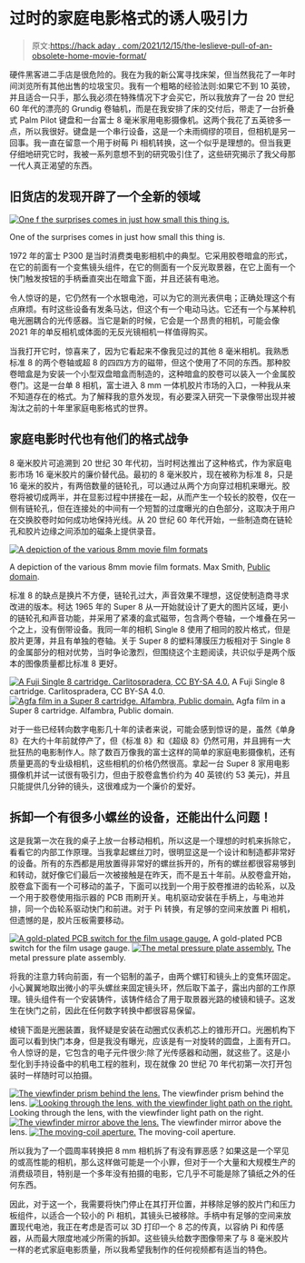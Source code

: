 # 过时的家庭电影格式的诱人吸引力

> 原文:[https://hack aday . com/2021/12/15/the-leslieve-pull-of-an-obsolete-home-movie-format/](https://hackaday.com/2021/12/15/the-seductive-pull-of-an-obsolete-home-movie-format/)

硬件黑客进二手店是很危险的。我在为我的新公寓寻找床架，但当然我花了一年时间浏览所有其他出售的垃圾宝贝。我有一个粗略的经验法则:如果它不到 10 英镑，并且适合一只手，那么我必须在特殊情况下才会买它，所以我放弃了一台 20 世纪 60 年代的漂亮的 Grundig 卷轴机，而是在我安排了床的交付后，带走了一台折叠式 Palm Pilot 键盘和一台富士 8 毫米家用电影摄像机。这两个我花了五英镑多一点，所以我很好。键盘是一个串行设备，这是一个未雨绸缪的项目，但相机是另一回事。我一直在留意一个用于树莓 Pi 相机转换，这一个似乎是理想的。但当我更仔细地研究它时，我被一系列意想不到的研究吸引住了，这些研究揭示了我父母那一代人真正渴望的东西。

## 旧货店的发现开辟了一个全新的领域

[![One f the surprises comes in just how small this thing is.](../Images/51bf34c4d8bc07bb1e2a569895acd6dc.png)](https://hackaday.com/wp-content/uploads/2021/11/8mm-open-magazine.jpg)

One of the surprises comes in just how small this thing is.

1972 年的富士 P300 是当时消费类电影相机中的典型。它采用胶卷暗盒的形式，在它的前面有一个变焦镜头组件，在它的侧面有一个反光取景器，在它上面有一个快门触发按钮的手柄垂直突出在暗盒下面，并且还装有电池。

令人惊讶的是，它仍然有一个水银电池，可以为它的测光表供电；正确处理这个有点麻烦。有时这些设备有发条马达，但这个有一个电动马达。它还有一个与某种机电光圈耦合的光传感器。当它是新的时候，它会是一个昂贵的相机，可能会像 2021 年的单反相机或体面的无反光镜相机一样值得购买。

当我打开它时，惊喜来了，因为它看起来不像我见过的其他 8 毫米相机。我熟悉标准 8 的两个卷轴或超 8 的四四方方的磁带，但这个使用了不同的东西。那种胶卷暗盒是为安装一个小型双盘暗盒而制造的，这种暗盒的胶卷可以装入一个金属胶卷门。这是一台单 8 相机，富士进入 8 mm 一体机胶片市场的入口，一种我从来不知道存在的格式。为了解释我的意外发现，有必要深入研究一下录像带出现并被淘汰之前的十年里家庭电影格式的世界。

## 家庭电影时代也有他们的格式战争

8 毫米胶片可追溯到 20 世纪 30 年代初，当时柯达推出了这种格式，作为家庭电影市场 16 毫米胶片的廉价替代品。最初的 8 毫米胶片，现在被称为标准 8，只是 16 毫米的胶片，有两倍数量的链轮孔，可以通过从两个方向穿过相机来曝光。胶卷将被切成两半，并在显影过程中拼接在一起，从而产生一个较长的胶卷，仅在一侧有链轮孔，但在连接处的中间有一个短暂的过度曝光的白色部分，这取决于用户在交换胶卷时如何成功地保持光线。从 20 世纪 60 年代开始，一些制造商在链轮孔和胶片边缘之间添加的磁条上提供录音。

[![A depiction of the various 8mm movie film formats](../Images/c798e5625a722719c313b88ff9d811c6.png)](https://hackaday.com/wp-content/uploads/2021/11/1024px-8mm_and_super8_and_double8.jpg)

A depiction of the various 8mm movie film formats. Max Smith, [Public domain](https://commons.wikimedia.org/wiki/File:8mm_and_super8_and_double8.png).

标准 8 的缺点是换片不方便，链轮孔过大，声音效果不理想，这促使制造商寻求改进的版本。柯达 1965 年的 Super 8 从一开始就设计了更大的图片区域，更小的链轮孔和声音功能，并采用了紧凑的盒式磁带，包含两个卷轴，一个堆叠在另一个之上，没有倒带设备。我同一年的相机 Single 8 使用了相同的胶片格式，但是胶片更薄，并且有单独的卷轴。关于 Super 8 的塑料薄膜压力板相对于 Single 8 的金属部分的相对优势，当时争论激烈，但围绕这个主题阅读，共识似乎是两个版本的图像质量都比标准 8 更好。

 [![A Fuji Single 8 cartridge. Carlitospradera, CC BY-SA 4.0.](../Images/2308d0482f0100d7b0e9207071cab0ef.png "Fujichrome_r25")](https://i0.wp.com/hackaday.com/wp-content/uploads/2021/11/Fujichrome_r25.jpg?ssl=1) A Fuji Single 8 cartridge. Carlitospradera, CC BY-SA 4.0\. [![Agfa film in a Super 8 cartridge. Alfambra, Public domain.](../Images/4f3504584ab671b5f4f966e2cdb94dd2.png "1199px-Cartucho_Super_8_Agfa_Moviechrome_40")](https://i0.wp.com/hackaday.com/wp-content/uploads/2021/11/1199px-Cartucho_Super_8_Agfa_Moviechrome_40.jpg?ssl=1) Agfa film in a Super 8 cartridge. Alfambra, Public domain.

对于一些已经转向数字电影几十年的读者来说，可能会感到惊讶的是，虽然《单身 8》在大约十年前就停产了，但《标准 8》和《超级 8》仍然可用，并且拥有一大批狂热的电影制作人。除了数百万像我的富士这样的简单的家庭电影摄像机，还有质量更高的专业级相机，这些相机的价格仍然很高。拿起一台 Super 8 家用电影摄像机并试一试很有吸引力，但由于胶卷盒售价约为 40 英镑(约 53 美元)，并且只能提供几分钟的镜头，这很难成为一个廉价的爱好。

## 拆卸一个有很多小螺丝的设备，还能出什么问题！

这是我第一次在我的桌子上放一台移动相机，所以这是一个理想的时机来拆除它，看看它的内部工作原理。当我拿起螺丝刀时，很明显这是一个设计和制造都非常好的设备。所有的东西都是用放置得非常好的螺丝拆开的，所有的螺丝都很容易够到和转动，就好像它们最后一次被接触是在昨天，而不是五十年前。从胶卷盒开始，胶卷盒下面有一个可移动的盖子，下面可以找到一个用于胶卷推进的齿轮系，以及一个用于胶卷使用指示器的 PCB 雨刷开关。电机驱动安装在手柄上，与电池并排，同一个齿轮系驱动快门和前进。对于 Pi 转换，有足够的空间来放置 Pi 相机，但遗憾的是，胶片压板需要移动。

 [![A gold-plated PCB switch for the film usage gauge.](../Images/2c1423e8b88465c892c4880ee8e97d2e.png "8mm-film-usage")](https://i0.wp.com/hackaday.com/wp-content/uploads/2021/11/8mm-film-usage.jpg?ssl=1) A gold-plated PCB switch for the film usage gauge. [![The metal pressure plate assembly.](../Images/f95033e0dcd1fb7345eca9ccb63f8284.png "8mm-pressure-plate")](https://i0.wp.com/hackaday.com/wp-content/uploads/2021/11/8mm-pressure-plate.jpg?ssl=1) The metal pressure plate assembly.

将我的注意力转向前面，有一个铝制的盖子，由两个螺钉和镜头上的变焦环固定。小心翼翼地取出微小的平头螺丝来固定镜头环，然后取下盖子，露出内部的工作原理。镜头组件有一个安装铸件，该铸件结合了用于取景器光路的棱镜和镜子。这发生在快门之前，因此在任何数字转换中都很容易保留。

棱镜下面是光圈装置，我怀疑是安装在动圈式仪表机芯上的锥形开口。光圈机构下面可以看到快门本身，但是我没有曝光，应该是有一对旋转的圆盘，上面有开口。令人惊讶的是，它包含的电子元件很少:除了光传感器和动圈，就这些了。这是小型化到手持设备中的机电工程的胜利，现在就像 20 世纪 70 年代初第一次打开包装时一样随时可以拍摄。

 [![The viewfinder prism behind the lens.](../Images/dc4e060cf0cf5c963bc904ce52998480.png "8mm-prism")](https://i0.wp.com/hackaday.com/wp-content/uploads/2021/11/8mm-prism.jpg?ssl=1) The viewfinder prism behind the lens. [![Looking through the lens, with the viewfinder light path on the right.](../Images/1b2f0b876e8c9e13876836aa3785ae61.png "8mm-lens-viewfinder")](https://i0.wp.com/hackaday.com/wp-content/uploads/2021/11/8mm-lens-viewfinder.jpg?ssl=1) Looking through the lens, with the viewfinder light path on the right. [![The viewfinder mirror above the lens.](../Images/b4976ceb035d31eaf76171dc4fb4c453.png "8mm-lens-mirror")](https://i0.wp.com/hackaday.com/wp-content/uploads/2021/11/8mm-lens-mirror.jpg?ssl=1) The viewfinder mirror above the lens. [![The moving-coil aperture.](../Images/1beb4ec0b506c1277a8d62e4f4c97169.png "8mm-aperture")](https://i0.wp.com/hackaday.com/wp-content/uploads/2021/11/8mm-aperture.jpg?ssl=1) The moving-coil aperture.

所以我为了一个圆周率转换把 8 mm 相机拆了有没有罪恶感？如果这是一个罕见的或高性能的相机，那么这样做可能是一个小罪，但对于一个大量和大规模生产的消费级项目，特别是一个多年没有拍摄的电影，它几乎不可能是除了镇纸之外的任何东西。

因此，对于这一个，我需要将快门停止在其打开位置，并移除足够的胶片门和压力板组件，以适合一个较小的 Pi 相机，其镜头已被移除。手柄中有足够的空间来放置现代电池，我正在考虑是否可以 3D 打印一个 8 芯的传真，以容纳 Pi 和传感器，从而最大限度地减少所需的拆卸。这些镜头给数字图像带来了与 8 毫米胶片一样的老式家庭电影质量，所以我希望我制作的任何视频都有适当的特色。